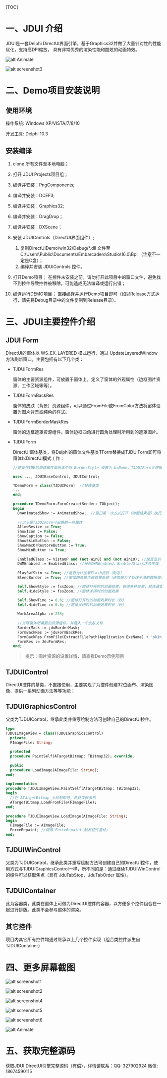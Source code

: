 [TOC]

# 一、JDUI 介绍

JDUI是一套Delphi DirectUI界面引擎，基于Graphics32并做了大量针对性的性能优化，支持高DPI缩放， 具有非常优秀的渲染性能和酷炫的动画特效。

![alt Animate](http://imupdate.oss-cn-hangzhou.aliyuncs.com/pc/DDUI/FILE/screenshot/AnimateDemo.gif)

![alt screenshot3](http://imupdate.oss-cn-hangzhou.aliyuncs.com/pc/DDUI/FILE/screenshot/screenshot3.png) 



# 二、Demo项目安装说明

## 使用环境

操作系统: Windows XP/VISTA/7/8/10

开发工具: Delphi 10.3

## 安装编译

1. clone 所有文件至本地电脑；

2. 打开 JDUI Projects项目组；

3. 编译并安装：PngComponents;

4. 编译并安装：DCEF3;

5. 编译并安装：Graphics32;

6. 编译并安装：DragDrop；

7. 编译并安装：DXScene；

8. 安装  JDUIControls（DirectUI界面组件）;
   1. 复制DirectUIDemo/win32/Debug/*.dll 文件至 C:\Users\Public\Documents\Embarcadero\Studio\16.0\Bpl （注意不一定是C盘）；
   2. 编译并安装 JDUIControls 控件。

9. 打开Demo项目；
   在控件未安装之前，请勿打开此项目中的窗口文件，避免找不到控件导致控件被移除，可能造成无法编译或运行出错；

10. 编译运行DEMO项目；
      直接编译并运行Demo项目即可（如以Release方式运行，请先将Debug目录中的文件复制到Release目录）。

   

# 三、JDUI主要控件介绍

## JDUI Form

DirectUI的窗体以 WS_EX_LAYERED 模式运行，通过 UpdateLayeredWindow 方法刷新窗口，主要包括有以下几个类：

* TJDUIFormRes

  窗体的主要资源组件，可放置于窗体上，定义了窗体的外观属性（边框图片资源、工作区域等等）。

* TJDUIFormBackRes

  窗体的皮肤（背景）资源组件，可以通过FromFile或FromColor方法将窗体设置为图片背景或纯色的样式。

* TJDUIFormBorderMaskRes

  窗体的边框遮罩资源组件，窗体边框四角进行圆角处理时所用到的遮罩图片。

* TJDUIForm

  DirectUI窗体基类，将Delphi的窗体文件基类TForm替换成TJDUIForm即可将窗体以DirectUI模式工作：

  ```pascal
  //建议在IDE的窗体属性面版本中将 BorderStyle 设置为 bsNone，TJDUIForm会根据FormCreate中设置的属性做二次调整
  
  uses ..., JDUIBaseControl, JDUIControl;
  
  TDemoForm = class(TJDUIForm)  //替换基类
  ...
  end;
    
  procedure TDemoForm.FormCreate(Sender: TObject);
  begin
    OnAnimatedShow := AnimatedShow;  //窗口第一次方式打开（动画结束后）执行此事件
    
    //以下是TJDUIForm可设置的一些属性
    AllowResize := True;
    ShowIcon := False;
    ShowCaption := False;
    ShowSkinButton := False;
    ShowMaxOrRestoreButton := True;
    ShowMinButton := True;
    
    EnabledGlass := VistaUP and (not Win8) and (not Win10); //是否显示毛玻璃效果，仅Win7或Vista有效
    DWMEnabled := EnabledGlass; //开启DWMEnabled，EnabledGlass才会生效
    
    PlaySwfSkin := True; //是否允许加载Flash皮肤（动态）
    BlendBorder := True; //窗体四角是否做遮罩处理（通常是为了处理平滑的圆角效果）
  
    Self.ShowStyle := fssZoom; //窗体打开时的动画效果，有很多种效果，具体请查看枚举值
    Self.HideStyle := fssZoom; //窗体关闭时的动画效果
  
    Self.ShowTime := 0.6; //窗体打开时的动画效果时长（秒）
    Self.HideTime := 0.6; //窗体关闭时的动画效果时长（秒）
  	
  	WorkAreaAlpha := 255;
    
    //关联窗体所需要的资源组件，并载入一个皮肤文件
    BorderMask := jduBorderMask;
    FormBackRes := jduFormBackRes;
    FormBackRes.FromFile(ExtractFilePath(Application.ExeName) + 'skins\skin1.jpg', bdtStretch);
    FormRes := JduFormRes;
  end;
  
  ```
  
  > 提示：图片资源的设置详情，请查看Demo示例项目

## TJDUIControl

DirectUI控件的基类，不直接使用，主要实现了为控件创建32位画布、渲染图像、提供一系列动画方法等等功能；

## TJDUIGraphicsControl

父类为TJDUIControl，继承此类并重写绘制方法可创建自己的DirectUI控件。

~~~pascal
type
TJDUIImageView = class(TJDUIGraphicsControl)
  private
  FImageFile: String;		
  
  protected
  procedure PaintSelf(ATargetBitmap: TBitmap32); override;
    
  public
  procedure LoadImage(AImageFile: String);
end;
	
implementation
procedure TJDUIImageView.PaintSelf(ATargetBitmap: TBitmap32);
begin
  //在 ATargetBitmap 上绘制即可，此处仅做示例
  ATargetBitmap.LoadFromFile(FImageFile);
end;
	
procedure TJDUIImageView.LoadImage(AImageFile: String);
begin
  FImageFile := AImageFile;
  ForceRepaint; //调用 ForceRepaint 触发控件重绘;
end;

~~~

## TJDUIWinControl

父类为TJDUIControl，继承此类并重写绘制方法可创建自己的DirectUI控件，使用方式与TJDUIGraphicsControl一样，所不同的是：通过继续TJDUIWinControl的控件可以获取焦点（具有 JduTabStop，JduTabOrder 属性）。
## TJDUIContainer

此为容器类，此类在窗体上可做为DirectUI控件的容器，以方便多个控件组合在一起进行排版。此类不会参与窗体的渲染。

## 其它控件

项目内其它所有控件均通过继承以上几个控件实现（组合类控件派生自TJDUIContainer）

# 四、更多屏幕截图
![alt screenshot1](http://imupdate.oss-cn-hangzhou.aliyuncs.com/pc/DDUI/FILE/screenshot/screenshot1.png) 

![alt screenshot2](http://imupdate.oss-cn-hangzhou.aliyuncs.com/pc/DDUI/FILE/screenshot/screenshot2.png) 

![alt screenshot4](http://imupdate.oss-cn-hangzhou.aliyuncs.com/pc/DDUI/FILE/screenshot/screenshot4.png) 

![alt screenshot5](http://imupdate.oss-cn-hangzhou.aliyuncs.com/pc/DDUI/FILE/screenshot/screenshot5.png) 

![alt screenshot6](http://imupdate.oss-cn-hangzhou.aliyuncs.com/pc/DDUI/FILE/screenshot/screenshot6.png)  

![alt Animate](http://imupdate.oss-cn-hangzhou.aliyuncs.com/pc/DDUI/FILE/screenshot/AnimateDemo.gif)



# 五、获取完整源码

获取JDUI DirectUI引擎完整源码（有偿），详情请联系：QQ:  327902924 微信:  18674590115

